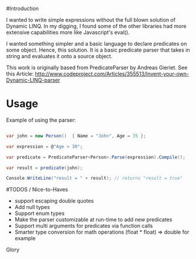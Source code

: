 #Introduction


I wanted to write simple expressions without the full blown solution of Dynamic LINQ.  In my digging, I found some of the other libraries had more extensive capabilities more like Javascript's eval().   

I wanted something simpler and a basic language to declare predicates on some object.  Hence, this solution.  It is a basic predicate parser that takes in string and evaluates it onto a source object.  

This work is originally based from PredicateParser by Andreas Gieriet. See this Article:  http://www.codeproject.com/Articles/355513/Invent-your-own-Dynamic-LINQ-parser

# Usage

Example of using the parser:

```cs

var john = new Person()  { Name = "John", Age = 35 };

var expression = @"Age > 30";

var predicate = PredicateParser<Person>.Parse(expression).Compile();

var result = predicate(john);

Console.WriteLine("result = " + result); // returns "result = true"  
```


#TODOS / Nice-to-Haves
- support escaping double quotes
- Add null types
- Support enum types
- Make the parser customizable at run-time to add new predicates
- Support multi arguments for predicates via function calls
- Smarter type conversion for math operations (float * float) => double for example


Glory